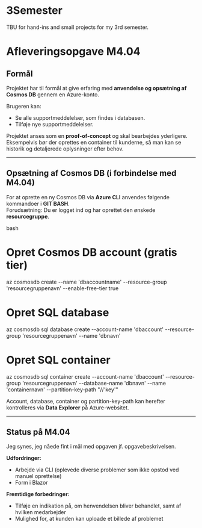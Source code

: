 # 3Semester
TBU for hand-ins and small projects for my 3rd semester. 
# Afleveringsopgave M4.04

## Formål
Projektet har til formål at give erfaring med **anvendelse og opsætning af Cosmos DB** gennem en Azure-konto.

Brugeren kan:
- Se alle supportmeddelelser, som findes i databasen.
- Tilføje nye supportmeddelelser.

Projektet anses som en **proof-of-concept** og skal bearbejdes yderligere.  
Eksempelvis bør der oprettes en container til kunderne, så man kan se historik og detaljerede oplysninger efter behov.

---

## Opsætning af Cosmos DB (i forbindelse med M4.04)

For at oprette en ny Cosmos DB via **Azure CLI** anvendes følgende kommandoer i **GIT BASH**.  
Forudsætning: Du er logget ind og har oprettet den ønskede **resourcegruppe**.

bash
# Opret Cosmos DB account (gratis tier)
az cosmosdb create --name 'dbaccountname' --resource-group 'resourcegruppenavn' --enable-free-tier true

# Opret SQL database
az cosmosdb sql database create --account-name 'dbaccount' --resource-group 'resourcegruppenavn' --name 'dbnavn'

# Opret SQL container
az cosmosdb sql container create --account-name 'dbaccount' --resource-group 'resourcegruppenavn' --database-name 'dbnavn' --name 'containernavn' --partition-key-path "//'key'"

Account, database, container og partition-key-path kan herefter kontrolleres via **Data Explorer** på Azure-websitet.

---

## Status på M4.04

Jeg synes, jeg nåede fint i mål med opgaven jf. opgavebeskrivelsen.  

**Udfordringer:**
- Arbejde via CLI (oplevede diverse problemer som ikke opstod ved manuel oprettelse)
- Form i Blazor

**Fremtidige forbedringer:**
- Tilføje en indikation på, om henvendelsen bliver behandlet, samt af hvilken medarbejder
- Mulighed for, at kunden kan uploade et billede af problemet
